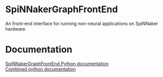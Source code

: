 
# SpiNNakerGraphFrontEnd
An front-end interface for running non-neural applications on SpiNNaker hardware.

Documentation
=============
[SpiNNakerGraphFrontEnd Python documentation](http://spinnakergraphfrontend.readthedocs.io/en/7.3.0)
<br>
[Combined python documentation](http://spinnakermanchester.readthedocs.io/en/7.3.0)

